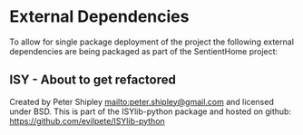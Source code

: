 External Dependencies
=====================

To allow for single package deployment of the project the following external
dependencies are being packaged as part of the SentientHome project:

ISY - About to get refactored
-----------------------------

Created by Peter Shipley <mailto:peter.shipley@gmail.com> and licensed under
BSD. This is part of the ISYlib-python package and hosted on github:
<https://github.com/evilpete/ISYlib-python>
